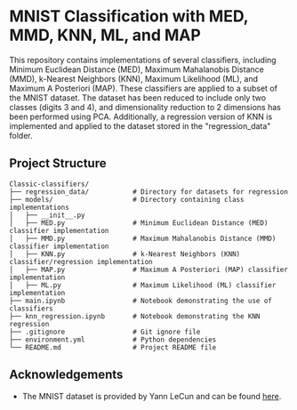 # MNIST Classification with MED, MMD, KNN, ML, and MAP

This repository contains implementations of several classifiers, including Minimum Euclidean Distance (MED), Maximum Mahalanobis Distance (MMD), k-Nearest Neighbors (KNN), Maximum Likelihood (ML), and Maximum A Posteriori (MAP). These classifiers are applied to a subset of the MNIST dataset. The dataset has been reduced to include only two classes (digits 3 and 4), and dimensionality reduction to 2 dimensions has been performed using PCA. Additionally, a regression version of KNN is implemented and applied to the dataset stored in the "regression_data" folder.

## Project Structure
```
Classic-classifiers/
├── regression_data/           # Directory for datasets for regression
├── models/                    # Directory containing class implementations
│   ├── __init__.py
│   ├── MED.py                 # Minimum Euclidean Distance (MED) classifier implementation
│   ├── MMD.py                 # Maximum Mahalanobis Distance (MMD) classifier implementation
│   ├── KNN.py                 # k-Nearest Neighbors (KNN) classifier/regression implementation
│   ├── MAP.py                 # Maximum A Posteriori (MAP) classifier implementation
│   ├── ML.py                  # Maximum Likelihood (ML) classifier implementation
├── main.ipynb                 # Notebook demonstrating the use of classifiers
├── knn_regression.ipynb       # Notebook demonstrating the KNN regression
├── .gitignore                 # Git ignore file
├── environment.yml            # Python dependencies
└── README.md                  # Project README file
```


## Acknowledgements
- The MNIST dataset is provided by Yann LeCun and can be found [here](http://yann.lecun.com/exdb/mnist/).
